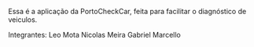 Essa é a aplicação da PortoCheckCar, feita para facilitar o diagnóstico de veiculos.

Integrantes: 
Leo Mota
Nicolas Meira
Gabriel Marcello

